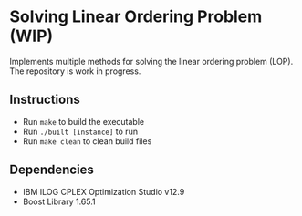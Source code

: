 # Solving Linear Ordering Problem (WIP)
Implements multiple methods for solving the linear ordering problem (LOP). The repository is work in progress.

## Instructions
* Run `make` to build the executable
* Run `./built [instance]` to run
* Run `make clean` to clean build files

## Dependencies
* IBM ILOG CPLEX Optimization Studio v12.9
* Boost Library 1.65.1
